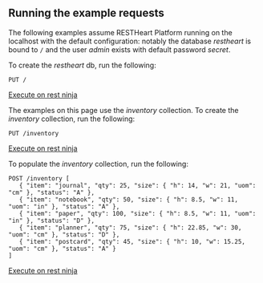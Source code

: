 ## Running the example requests

The following examples assume RESTHeart Platform running on the localhost with the default configuration: notably the database *restheart* is bound to `/` and the user *admin* exists with default password *secret*.

To create the *restheart* db, run the following:

```
PUT /
```

<a href="http://restninja.io/share/e1d4fc9769d1fd15fc11f8b0b360897668ff11a9/0" class="btn btn-sm float-right" target="restninjatab">Execute on rest ninja</a>

The examples on this page use the *inventory* collection. To create the *inventory* collection, run the following:

```
PUT /inventory
```

<a href="http://restninja.io/share/2f4fa18afdfd17aa5b1ce0af0e99316015d905a4/0" class="btn btn-sm float-right" target="restninjatab">Execute on rest ninja</a>

To populate the *inventory* collection, run the following:

```
POST /inventory [
   { "item": "journal", "qty": 25, "size": { "h": 14, "w": 21, "uom": "cm" }, "status": "A" },
   { "item": "notebook", "qty": 50, "size": { "h": 8.5, "w": 11, "uom": "in" }, "status": "A" },
   { "item": "paper", "qty": 100, "size": { "h": 8.5, "w": 11, "uom": "in" }, "status": "D" },
   { "item": "planner", "qty": 75, "size": { "h": 22.85, "w": 30, "uom": "cm" }, "status": "D" },
   { "item": "postcard", "qty": 45, "size": { "h": 10, "w": 15.25, "uom": "cm" }, "status": "A" }
]
```

<a href="http://restninja.io/share/cf5cba6e1d391b475e04c33d01715b883e1a5490/0" class="btn btn-sm float-right" target="restninjatab">Execute on rest ninja</a>